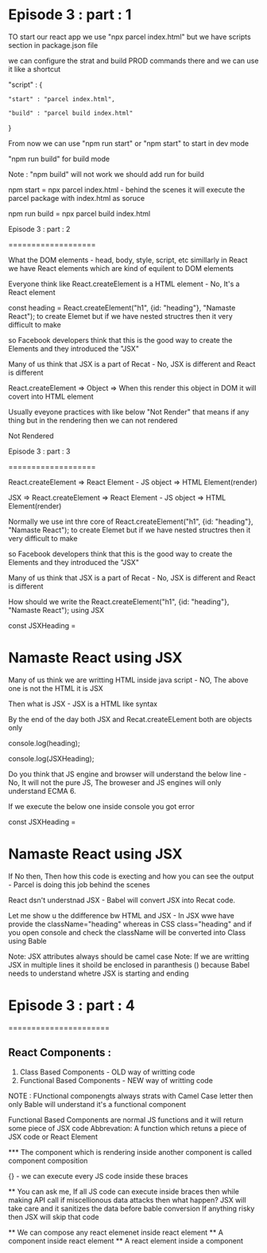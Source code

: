 # Episode 3 : part : 1

TO start our react app we use "npx parcel index.html" but we have scripts section in package.json file

we can configure the strat and build PROD commands there and we can use it like a shortcut

"script" : {

    "start" : "parcel index.html",

    "build" : "parcel build index.html"

}

From now we can use "npm run start" or "npm start" to start in dev mode

"npm run build" for build mode

Note : "npm build" will not work we should add run for build

npm start = npx parcel index.html - behind the scenes it will execute the parcel package with index.html as soruce

npm run build = npx parcel build index.html

Episode 3 : part : 2

===================

What the DOM elements - head, body, style, script, etc simillarly in React we have React elements which are kind of equilent to DOM elements

Everyone think like React.createElement is a HTML element - No, It's a React element

const heading = React.createElement("h1", {id: "heading"}, "Namaste React"); to create Elemet but if we have nested structres then it very difficult to make

so Facebook developers think that this is the good way to create the Elements and they introduced the "JSX"

Many of us think that JSX is a part of Recat - No, JSX is different and React is different

React.createElement => Object => When this render this object in DOM it will covert into HTML element

Usually eveyone practices with like below "Not Render" that means if any thing but in the rendering then we can not rendered

<div id = "root">
<p> Not Rendered </p>
</div>
 
Episode 3 : part : 3

===================

React.createElement => React Element - JS object => HTML Element(render)

JSX => React.createElement => React Element - JS object => HTML Element(render)

Normally we use int thre core of React.createElement("h1", {id: "heading"}, "Namaste React"); to create Elemet but if we have nested structres then it very difficult to make

so Facebook developers think that this is the good way to create the Elements and they introduced the "JSX"

Many of us think that JSX is a part of Recat - No, JSX is different and React is different

How should we write the React.createElement("h1", {id: "heading"}, "Namaste React"); using JSX

const JSXHeading = <h1 id = "heading"> Namaste React using JSX</h1>

Many of us think we are writting HTML inside java script - NO, The above one is not the HTML it is JSX

Then what is JSX - JSX is a HTML like syntax

By the end of the day both JSX and Recat.createELement both are objects only

console.log(heading);

console.log(JSXHeading);

Do you think that JS engine and browser will understand the below line - No, It will not the pure JS, The broweser and JS engines will only understand ECMA 6.

If we execute the below one inside console you got error

const JSXHeading = <h1 id = "heading"> Namaste React using JSX</h1>

If No then, Then how this code is execting and how you can see the output - Parcel is doing this job behind the scenes

React dsn't understnad JSX - Babel will convert JSX into Recat code.

Let me show u the ddifference bw HTML and JSX - In JSX wwe have provide the className="heading" whereas in CSS class="heading" and if you open console and check the className
will be converted into Class using Bable

Note: JSX attributes always should be camel case
Note: If we are writting JSX in multiple lines it shoild be enclosed in paranthesis () because Babel needs to understand whetre JSX is starting and ending

# Episode 3 : part : 4

======================

## React Components :

1. Class Based Components - OLD way of writting code
2. Functional Based Components - NEW way of writting code

NOTE : FUnctional componengts always strats with Camel Case letter then only Bable will understand it's a functional component

Functional Based Components are normal JS functions and it will return some piece of JSX code
Abbrevation: A function which retuns a piece of JSX code or React Element

\*\*\* The component which is rendering inside another component is called component composition

{} - we can execute every JS code inside these braces

\*\* You can ask me, If all JS code can execute inside braces then while making API call if miscellionous data attacks then what happen? JSX will take care and it sanitizes the data before bable conversion
If anything risky then JSX will skip that code

** We can compose any react elemenet inside react element
** A component inside react element
\*\* A react element inside a component

